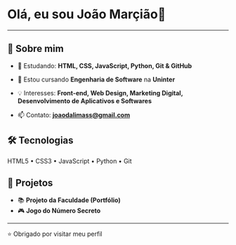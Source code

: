 # Olá, eu sou João Marçião👋
---

## 🚀 Sobre mim
- 🌱 Estudando: **HTML, CSS, JavaScript, Python, Git & GitHub**
- 💼 Estou cursando **Engenharia de Software** na **Uninter**
- 💡 Interesses: **Front-end, Web Design, Marketing Digital, Desenvolvimento de Aplicativos e Softwares**

- 📫 Contato: **joaodalimass@gmail.com**

## 🛠️ Tecnologias
HTML5 • CSS3 • JavaScript • Python • Git  

## 📌 Projetos
- 📚 **Projeto da Faculdade (Portfólio)**  
- 🎮 **Jogo do Número Secreto**  

---
⭐️ Obrigado por visitar meu perfil